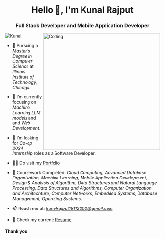 <h1 align="center">Hello 👋, I'm Kunal Rajput</h1>
<h3 align="center">Full Stack Developer and Mobile Application Developer </h3>

<img align="right" alt="Coding" width="380" src="https://media1.tenor.com/m/GVNvXyvzxV0AAAAd/working-jabrils.gif">
<p align="left"> <a href="https://www.linkedin.com/in/kunalrajput007/" target="blank"><img src="https://img.shields.io/twitter/follow/Kunal?logo=linkedin&style=for-the-badge" alt="Kunal" /></a> </p>

- 🔭 Pursuing a *Master's Degree in Computer Science* at *Illinois Institute of Technology, Chicago.*

- 🌱 I’m currently focusing on *Machine Learning LLM models* and and *Web Development*.

- 🤝 I’m looking for *Co-op 2024 Internship* roles as a Software Developer.

- 👨‍💻 Do visit my [Portfolio](https://kunalrajput7.github.io)

- 💬 Coursework Completed: *Cloud Computing, Advanced Database Organization, Machine Learning, Mobile Application Development, Design & Analysis of Algorithm, Data Structures and Natural Language Processing, Data Structures and Algorithms, Computer Organization and Architechture, Computer Networks, Embedded Systems, Database Management, Operating Systems*.

- 📫 Reach me at: *kunalrajput15112000@gmail.com*

- 📄 Check my current: [Resume](https://drive.google.com/file/d/1e-1vK4Tf_VgleBz5X2NkiYBsq7iYgh_5/view?usp=drive_link)

<h4>Thank you!<h4>

